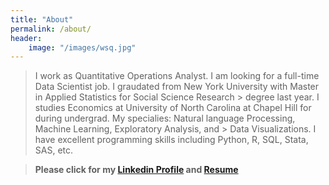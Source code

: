 ```yaml
---
title: "About"
permalink: /about/
header:
    image: "/images/wsq.jpg"
---
```


> I work as Quantitative Operations Analyst. I am looking for a full-time Data Scientist job. I graudated from New York University with Master in Applied Statistics for Social Science Research > degree last year. I studies Economics at University of North Carolina at Chapel Hill for during undergrad. My specialies: Natural language Processing, Machine Learning, Exploratory Analysis, and > Data Visualizations. I have excellent programming skills including Python, R, SQL, Stata, SAS, etc. 


> **Please click for my [Linkedin Profile](https://www.linkedin.com/in/junyanyao/) and [Resume](https://github.com/junyanyao/junyanyao.github.io/blob/3d649284bb16bcd4b3f88393b008afcf617e51dd/Yao_Resume_github.pdf)**
